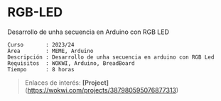 # RGB-LED
Desarrollo de unha secuencia en Arduino con RGB LED

```
Curso       : 2023/24
Área        : MEME, Arduino
Descripción : Desarrollo de unha secuencia en arduino con RGB Led
Requisitos  : WOKWI, Arduino, BreadBoard
Tiempo      : 8 horas
```

> Enlaces de interés: **[Project]** (https://wokwi.com/projects/387980595076877313)
